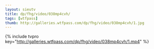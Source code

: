 ```yaml
--- 
layout: sieutv
title: dp/fhg/video/038mp4cvh/
tags: [wtfpass]
thumb: http://galleries.wtfpass.com/dp/fhg/video/038mp4cvh/1.jpg
---
```

{% include tvpro key="http://galleries.wtfpass.com/dp/fhg/video/038mp4cvh/1.mp4" %} 
